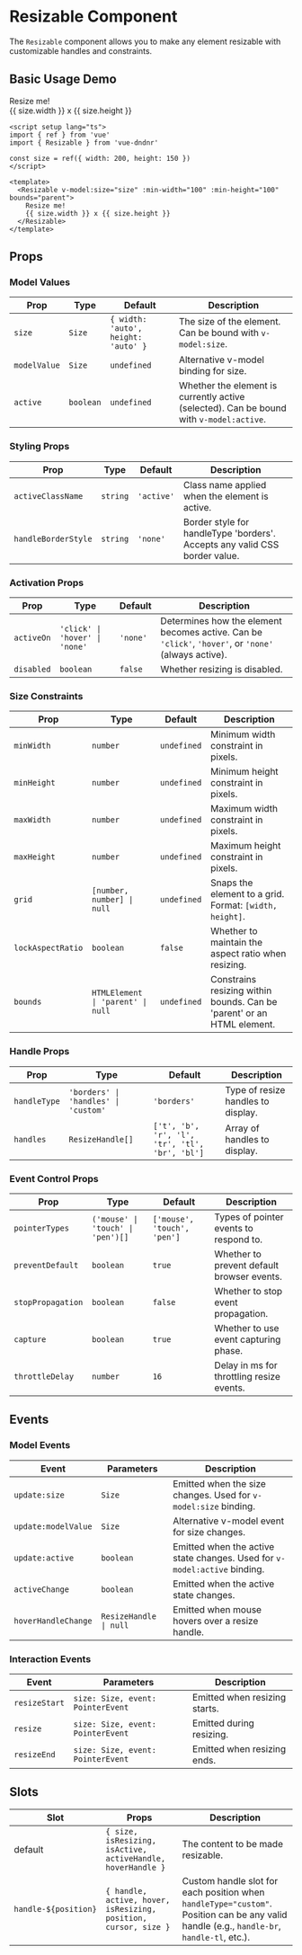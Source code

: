# Resizable Component

The `Resizable` component allows you to make any element resizable with customizable handles and constraints.

## Basic Usage Demo

<script setup lang="ts">
import { ref } from 'vue'
import { Resizable } from 'vue-dndnr'

const size = ref({ width: 200, height: 150 })
</script>

<DemoContainer>
  <Resizable v-model:size="size" :min-width="100" :min-height="100" bounds="parent">
    <div class="resizable-box">
      Resize me!
      <div class="text-sm color-text-light">
        {{ size.width }} x {{ size.height }}
      </div>
    </div>
  </Resizable>
</DemoContainer>

```vue
<script setup lang="ts">
import { ref } from 'vue'
import { Resizable } from 'vue-dndnr'

const size = ref({ width: 200, height: 150 })
</script>

<template>
  <Resizable v-model:size="size" :min-width="100" :min-height="100" bounds="parent">
    Resize me!
    {{ size.width }} x {{ size.height }}
  </Resizable>
</template>
```

## Props

### Model Values

| Prop | Type | Default | Description |
|------|------|---------|-------------|
| `size` | `Size` | `{ width: 'auto', height: 'auto' }` | The size of the element. Can be bound with `v-model:size`. |
| `modelValue` | `Size` | `undefined` | Alternative v-model binding for size. |
| `active` | `boolean` | `undefined` | Whether the element is currently active (selected). Can be bound with `v-model:active`. |

### Styling Props

| Prop | Type | Default | Description |
|------|------|---------|-------------|
| `activeClassName` | `string` | `'active'` | Class name applied when the element is active. |
| `handleBorderStyle` | `string` | `'none'` | Border style for handleType 'borders'. Accepts any valid CSS border value. |

### Activation Props

| Prop | Type | Default | Description |
|------|------|---------|-------------|
| `activeOn` | `'click' \| 'hover' \| 'none'` | `'none'` | Determines how the element becomes active. Can be `'click'`, `'hover'`, or `'none'` (always active). |
| `disabled` | `boolean` | `false` | Whether resizing is disabled. |

### Size Constraints

| Prop | Type | Default | Description |
|------|------|---------|-------------|
| `minWidth` | `number` | `undefined` | Minimum width constraint in pixels. |
| `minHeight` | `number` | `undefined` | Minimum height constraint in pixels. |
| `maxWidth` | `number` | `undefined` | Maximum width constraint in pixels. |
| `maxHeight` | `number` | `undefined` | Maximum height constraint in pixels. |
| `grid` | `[number, number] \| null` | `undefined` | Snaps the element to a grid. Format: `[width, height]`. |
| `lockAspectRatio` | `boolean` | `false` | Whether to maintain the aspect ratio when resizing. |
| `bounds` | `HTMLElement \| 'parent' \| null` | `undefined` | Constrains resizing within bounds. Can be 'parent' or an HTML element. |

### Handle Props

| Prop | Type | Default | Description |
|------|------|---------|-------------|
| `handleType` | `'borders' \| 'handles' \| 'custom'` | `'borders'` | Type of resize handles to display. |
| `handles` | `ResizeHandle[]` | `['t', 'b', 'r', 'l', 'tr', 'tl', 'br', 'bl']` | Array of handles to display. |

### Event Control Props

| Prop | Type | Default | Description |
|------|------|---------|-------------|
| `pointerTypes` | `('mouse' \| 'touch' \| 'pen')[]` | `['mouse', 'touch', 'pen']` | Types of pointer events to respond to. |
| `preventDefault` | `boolean` | `true` | Whether to prevent default browser events. |
| `stopPropagation` | `boolean` | `false` | Whether to stop event propagation. |
| `capture` | `boolean` | `true` | Whether to use event capturing phase. |
| `throttleDelay` | `number` | `16` | Delay in ms for throttling resize events. |

## Events

### Model Events

| Event | Parameters | Description |
|-------|------------|-------------|
| `update:size` | `Size` | Emitted when the size changes. Used for `v-model:size` binding. |
| `update:modelValue` | `Size` | Alternative v-model event for size changes. |
| `update:active` | `boolean` | Emitted when the active state changes. Used for `v-model:active` binding. |
| `activeChange` | `boolean` | Emitted when the active state changes. |
| `hoverHandleChange` | `ResizeHandle \| null` | Emitted when mouse hovers over a resize handle. |

### Interaction Events

| Event | Parameters | Description |
|-------|------------|-------------|
| `resizeStart` | `size: Size, event: PointerEvent` | Emitted when resizing starts. |
| `resize` | `size: Size, event: PointerEvent` | Emitted during resizing. |
| `resizeEnd` | `size: Size, event: PointerEvent` | Emitted when resizing ends. |

## Slots

| Slot | Props | Description |
|------|-------|-------------|
| default | `{ size, isResizing, isActive, activeHandle, hoverHandle }` | The content to be made resizable. |
| `handle-${position}` | `{ handle, active, hover, isResizing, position, cursor, size }` | Custom handle slot for each position when `handleType="custom"`. Position can be any valid handle (e.g., `handle-br`, `handle-tl`, etc.). |
